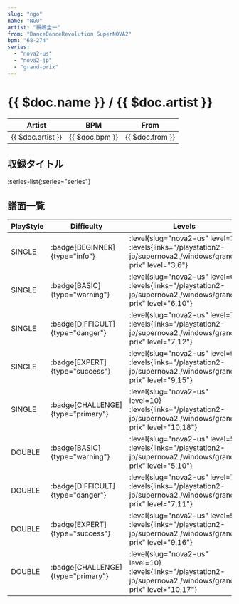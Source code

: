 ```yaml
---
slug: "ngo"
name: "NGO"
artist: "鍋嶋圭一"
from: "DanceDanceRevolution SuperNOVA2"
bpm: "68-274"
series:
  - "nova2-us"
  - "nova2-jp"
  - "grand-prix"
---
```


# {{ $doc.name }} / {{ $doc.artist }}

|Artist|BPM|From|
|------|---|----|
|{{ $doc.artist }}|{{ $doc.bpm }}|{{ $doc.from }}|

## 収録タイトル

:series-list{:series="series"}

## 譜面一覧

|PlayStyle|Difficulty|Levels|Notes|Movie|
|---------|----------|------|-----|-----|
|SINGLE| :badge[BEGINNER]{type="info"}|<div class="field is-grouped is-grouped-multiline"> :level{slug="nova2-us" level=3}  :levels{links="/playstation2-jp/supernova2,/windows/grand-prix" level="3,6"}</div>|130/0||
|SINGLE| :badge[BASIC]{type="warning"}|<div class="field is-grouped is-grouped-multiline"> :level{slug="nova2-us" level=6}  :levels{links="/playstation2-jp/supernova2,/windows/grand-prix" level="6,10"}</div>|203/2||
|SINGLE| :badge[DIFFICULT]{type="danger"}|<div class="field is-grouped is-grouped-multiline"> :level{slug="nova2-us" level=7}  :levels{links="/playstation2-jp/supernova2,/windows/grand-prix" level="7,12"}</div>|259/10||
|SINGLE| :badge[EXPERT]{type="success"}|<div class="field is-grouped is-grouped-multiline"> :level{slug="nova2-us" level=9}  :levels{links="/playstation2-jp/supernova2,/windows/grand-prix" level="9,15"}</div>|371/10||
|SINGLE| :badge[CHALLENGE]{type="primary"}|<div class="field is-grouped is-grouped-multiline"> :level{slug="nova2-us" level=10}  :levels{links="/playstation2-jp/supernova2,/windows/grand-prix" level="10,18"}</div>|418/10||
|DOUBLE| :badge[BASIC]{type="warning"}|<div class="field is-grouped is-grouped-multiline"> :level{slug="nova2-us" level=5}  :levels{links="/playstation2-jp/supernova2,/windows/grand-prix" level="5,10"}</div>|203/2||
|DOUBLE| :badge[DIFFICULT]{type="danger"}|<div class="field is-grouped is-grouped-multiline"> :level{slug="nova2-us" level=7}  :levels{links="/playstation2-jp/supernova2,/windows/grand-prix" level="7,11"}</div>|259/10||
|DOUBLE| :badge[EXPERT]{type="success"}|<div class="field is-grouped is-grouped-multiline"> :level{slug="nova2-us" level=9}  :levels{links="/playstation2-jp/supernova2,/windows/grand-prix" level="9,16"}</div>|370/10||
|DOUBLE| :badge[CHALLENGE]{type="primary"}|<div class="field is-grouped is-grouped-multiline"> :level{slug="nova2-us" level=10}  :levels{links="/playstation2-jp/supernova2,/windows/grand-prix" level="10,17"}</div>|423/10||
